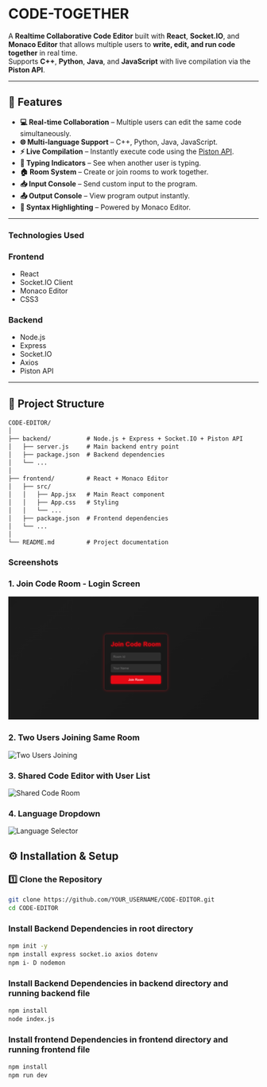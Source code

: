 # CODE-TOGETHER

A **Realtime Collaborative Code Editor** built with **React**, **Socket.IO**, and **Monaco Editor** that allows multiple users to **write, edit, and run code together** in real time.  
Supports **C++**, **Python**, **Java**, and **JavaScript** with live compilation via the **Piston API**.  

---

## 📌 Features

- **💻 Real-time Collaboration** – Multiple users can edit the same code simultaneously.
- **🌐 Multi-language Support** – C++, Python, Java, JavaScript.
- **⚡ Live Compilation** – Instantly execute code using the [Piston API](https://github.com/engineer-man/piston).
- **👀 Typing Indicators** – See when another user is typing.
- **🏠 Room System** – Create or join rooms to work together.
- **📥 Input Console** – Send custom input to the program.
- **📤 Output Console** – View program output instantly.
- **🎨 Syntax Highlighting** – Powered by Monaco Editor.

---

### Technologies Used

### Frontend
- React  
- Socket.IO Client  
- Monaco Editor  
- CSS3  

### Backend
- Node.js  
- Express  
- Socket.IO  
- Axios  
- Piston API  


---

## 📂 Project Structure

```plaintext
CODE-EDITOR/
│
├── backend/          # Node.js + Express + Socket.IO + Piston API
│   ├── server.js     # Main backend entry point
│   ├── package.json  # Backend dependencies
│   └── ...
│
├── frontend/         # React + Monaco Editor
│   ├── src/
│   │   ├── App.jsx   # Main React component
│   │   ├── App.css   # Styling
│   │   └── ...
│   ├── package.json  # Frontend dependencies
│   └── ...
│
└── README.md         # Project documentation
 ```

### Screenshots

### 1. Join Code Room - Login Screen
![Login Screen](screenshots/screenshot1.png)

### 2. Two Users Joining Same Room
![Two Users Joining](screenshots/screenshot2.png)

### 3. Shared Code Editor with User List
![Shared Code Room](screenshots/screenshot3.png)

### 4. Language Dropdown
![Language Selector](screenshots/screenshot4.png)


## ⚙️ Installation & Setup

### 1️⃣ Clone the Repository
```bash
git clone https://github.com/YOUR_USERNAME/CODE-EDITOR.git
cd CODE-EDITOR
```

### Install Backend Dependencies in root directory
```bash
npm init -y
npm install express socket.io axios dotenv
npm i- D nodemon
```


### Install Backend Dependencies in backend directory and running backend file
```bash
npm install
node index.js
```


### Install frontend Dependencies in frontend directory and running frontend file
```bash
npm install
npm run dev
```












